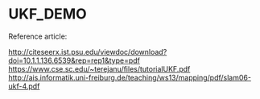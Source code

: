 # UKF_DEMO

Reference article:

http://citeseerx.ist.psu.edu/viewdoc/download?doi=10.1.1.136.6539&rep=rep1&type=pdf
https://www.cse.sc.edu/~terejanu/files/tutorialUKF.pdf
http://ais.informatik.uni-freiburg.de/teaching/ws13/mapping/pdf/slam06-ukf-4.pdf
